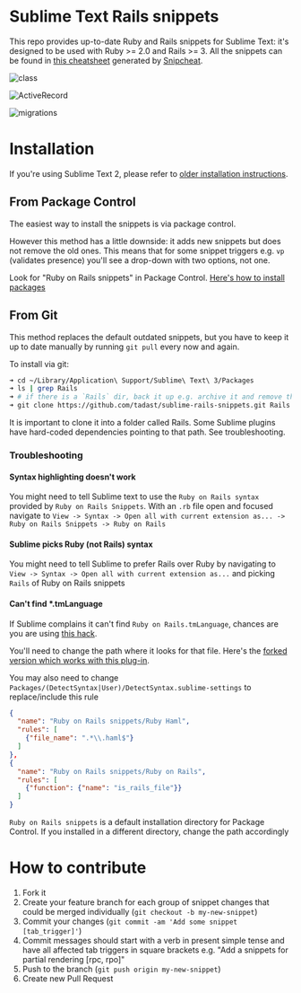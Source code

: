 # Sublime Text Rails snippets

This repo provides up-to-date Ruby and Rails snippets for Sublime Text: it's designed to be used with Ruby >= 2.0 and Rails >= 3. All the snippets can be found in [this cheatsheet](http://tadast.github.com/sublime-rails-snippets) generated by [Snipcheat](https://github.com/tadast/snipcheat).

![class](http://cl.ly/image/023Y2X0P1R2X/class.gif)

![ActiveRecord](http://cl.ly/image/0i0B0M3E1I0A/ar.gif)

![migrations](http://cl.ly/image/342Y2m423Q3O/migration.gif)

# Installation

If you're using Sublime Text 2, please refer to [older installation instructions](https://github.com/tadast/sublime-rails-snippets/blob/8aa22a211e77e5e48df4522f88726baf60090b2b/README.md#installation).

## From Package Control

The easiest way to install the snippets is via package control. 

However this method has a little downside: it adds new snippets but does not remove the old ones. This means that for some snippet triggers e.g. `vp` (validates presence) you'll see a drop-down with two options, not one.

Look for "Ruby on Rails snippets" in Package Control. [Here's how to install packages](http://wbond.net/sublime_packages/package_control/usage)

## From Git

This method replaces the default outdated snippets, but you have to keep it up to date manually by running `git pull` every now and again. 

To install via git:

```bash
➜ cd ~/Library/Application\ Support/Sublime\ Text\ 3/Packages
➜ ls | grep Rails
➜ # if there is a `Rails` dir, back it up e.g. archive it and remove the original.
➜ git clone https://github.com/tadast/sublime-rails-snippets.git Rails
```

It is important to clone it into a folder called Rails. Some Sublime plugins have hard-coded dependencies pointing to that path. See troubleshooting.

### Troubleshooting

#### Syntax highlighting doesn't work

You might need to tell Sublime text to use the `Ruby on Rails syntax` provided by `Ruby on Rails Snippets`. With an `.rb` file open and focused navigate to `View -> Syntax -> Open all with current extension as... -> Ruby on Rails Snippets -> Ruby on Rails`

#### Sublime picks Ruby (not Rails) syntax

You might need to tell Sublime to prefer Rails over Ruby by navigating to 
`View -> Syntax -> Open all with current extension as...` and picking `Rails` of Ruby on Rails snippets

#### Can't find *.tmLanguage

If Sublime complains it can't find `Ruby on Rails.tmLanguage`, chances are you are using [this hack](https://gist.github.com/925008).

You'll need to change the path where it looks for that file. Here's the [forked version which works with this plug-in](https://gist.github.com/4161901).

You may also need to change `Packages/(DetectSyntax|User)/DetectSyntax.sublime-settings` to replace/include this rule

```json
{
  "name": "Ruby on Rails snippets/Ruby Haml",
  "rules": [
    {"file_name": ".*\\.haml$"}
  ]
},
{
  "name": "Ruby on Rails snippets/Ruby on Rails",
  "rules": [
    {"function": {"name": "is_rails_file"}}
  ]
}
```

`Ruby on Rails snippets` is a default installation directory for Package Control.
If you installed in a different directory, change the path accordingly


# How to contribute

1. Fork it
2. Create your feature branch for each group of snippet changes that could be merged individually (`git checkout -b my-new-snippet`)
3. Commit your changes (`git commit -am 'Add some snippet [tab_trigger]'`)
4. Commit messages should start with a verb in present simple tense and have all affected tab triggers in square brackets e.g. "Add a snippets for partial rendering [rpc, rpo]"
5. Push to the branch (`git push origin my-new-snippet`)
6. Create new Pull Request
